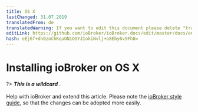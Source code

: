 ```yaml
---
title: OS X
lastChanged: 31.07.2019
translatedFrom: de
translatedWarning: If you want to edit this document please delete "translatedFrom" field, elsewise this document will be translated automatically again
editLink: https://github.com/ioBroker/ioBroker.docs/edit/master/docs/en/install/macos.md
hash: eEj6f+dn0zoChKquON1OSYJIokiNvlj+o8Eby6v9Fh8=
---
```

# Installing ioBroker on OS X
?> ***This is a wildcard*** . <br><br> Help with ioBroker and extend this article. Please note the [ioBroker style guide](community/styleguidedoc), so that the changes can be adopted more easily.